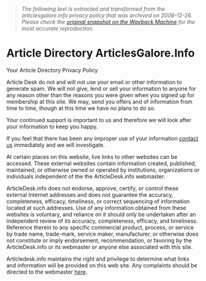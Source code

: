 > *The following text is extracted and transformed from the articlesgalore.info privacy policy that was archived on 2008-12-26. Please check the [original snapshot on the Wayback Machine](https://web.archive.org/web/20081226101018id_/http%3A//www.articlesgalore.info/privacy.php) for the most accurate reproduction.*

# Article Directory ArticlesGalore.Info

Your Article Directory Privacy Policy

Article Desk do not and will not use your email or other information to generate spam. We will not give, lend or sell your information to anyone for any reason other than the reasons you were given when you signed up for membership at this site. We may, send you offers and of information from time to time, though at this time we have no plans to do so.

Your continued support is important to us and therefore we will look after your information to keep you happy.

If you feel that there has been any improper use of your information [contact us](https://web.archive.org/contacts.php) immediately and we will investigate.

At certain places on this website, live links to other websites can be accessed. These external websites contain information created, published, maintained, or otherwise owned or operated by institutions, organizations or individuals independent of the the ArticleDesk.info webmaster.

ArticleDesk.info does not endorse, approve, certify, or control these external Internet addresses and does not guarantee the accuracy, completeness, efficacy, timeliness, or correct sequencing of information located at such addresses. Use of any information obtained from these websites is voluntary, and reliance on it should only be undertaken after an independent review of its accuracy, completeness, efficacy, and timeliness. Reference therein to any specific commercial product, process, or service by trade name, trade-mark, service maker, manufacturer, or otherwise does not constitute or imply endorsement, recommendation, or favoring by the ArticleDesk.info or its webmaster or anyone else associated with this site. 

Articledesk.info maintains the right and privilege to determine what links and information will be provided on this web site. Any complaints should be directed to the webmaster [here](https://web.archive.org/contacts.php).
